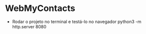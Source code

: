 # WebMyContacts

- Rodar o projeto no terminal e testá-lo no navegador
    python3 -m http.server 8080